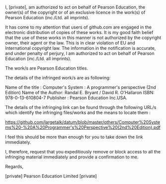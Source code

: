 I, [private], am authorized to act on behalf of Pearson Education, the owner(s) of the copyright or of an exclusive licence in the work(s) of Pearson Education (inc./Ltd. all imprints).

It has come to my attention that users of github.com are engaged in the electronic distribution of copies of these works. It is my good faith belief that the use of these works in this manner is not authorized by the copyright owner, their agent or the law. This is in clear violation of EU and International copyright law. The information in the notification is accurate, and under penalty of perjury, I am authorized to act on behalf of Pearson Education (inc./Ltd. all imprints).

The work/s are Pearson Education titles.

The details of the infringed work/s are as following:

Name of the title : Computer's System : A programmer's perspective (2nd Edition)
Name of the Author: Randal E. Bryant / David R. O'Hallaron
ISBN: 978-0-13-610804-7
Publisher : Pearson Education Inc.USA.

The details of the infringing link can be found through the following URL/s which identify the infringing files/works and the means to locate them :

https://github.com/largetalk/datum/blob/master/others/Computer%20Systems%20-%20A%20Programmer's%20Perspective%20(2nd%20Edition).pdf

I feel this should be more than enough for you to take down the link immediately.

I, therefore, request that you expeditiously remove or block access to all the infringing material immediately and provide a confirmation to me.

Regards,

[private]
Pearson Education Limited
[private]
